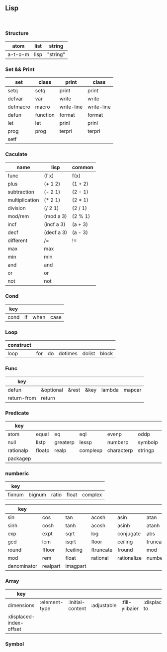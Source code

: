## Lisp  
<br/>

### Structure
| atom | list | string |
| --- | --- | --- |
| a-t-o-m | lisp | "string" |

### Set && Print
| set      | class    | print      | class      |
| ---      | ---      | ---        | ---        |
| setq     | setq     | print      | print      |
| defvar   | var      | write      | write      |
| defmacro | macro    | write-line | write-line |
| defun    | function | format     | format     |
| let      | let      | prinl      | prinl      |
| prog     | prog     | terpri     | terpri     |
| setf     |          |            |            |

### Caculate
| name           | lisp       | common  |
| ---            | ---        | ---     |
| func           | (f x)      | f(x)    |
| plus           | (+ 1 2)    | (1 + 2) |
| subtraction    | (- 2 1)    | (2 - 1) |
| multiplication | (* 2 1)    | (2 * 1) |
| division       | (/ 2 1)    | (2 / 1) |
| mod/rem        | (mod a 3)  | (2 % 1) |
| incf           | (incf a 3) | (a + 3) |
| decf           | (decf a 3) | (a - 3) |
| different      | /=         | !=      |
| max            | max        |         |
| min            | min        |         |
| and            | and        |         |
| or             | or         |         |
| not            | not        |         |

### Cond
| key  |    |      |      |
|------|----|------|------|
| cond | if | when | case |

### Loop

| construct |     |     |         |        |       |
| ---       | --- | --- | ---     | ---    | ---   |
| loop      | for | do  | dotimes | dolist | block |

### Func

| key         |           |       |      |        |        |
| ---         | ---       | ---   | ---  | ---    | ---    |
| defun       | &optional | &rest | &key | lambda | mapcar |
| return-from | return    |       |      |        |        |

###  Predicate

| key       |        |          |          |            |         |           |
|-----------|--------|----------|----------|------------|---------|-----------|
| atom      | equal  | eq       | eql      | evenp      | oddp    | zerop     |
| null      | listp  | greaterp | lessp    | numberp    | symbolp | inntegerp |
| rationalp | floatp | realp    | complexp | characterp | stringp | arrayp    |
| packagep  |        |          |          |            |         |           |

### numberic
| key    |        |       |       |         |
|--------|--------|-------|-------|---------|
| fixnum | bignum | ratio | float | complex |

| key         |          |          |           |             |            |
|-------------|----------|----------|-----------|-------------|------------|
| sin         | cos      | tan      | acosh     | asin        | atan       |
| sinh        | cosh     | tanh     | acosh     | asinh       | atanh      |
| exp         | expt     | sqrt     | log       | conjugate   | abs        |
| gcd         | lcm      | isqrt    | floor     | ceiling     | truncate   |
| round       | ffloor   | fceiling | ftruncate | fround      | mod        |
| mod         | rem      | float    | rational  | rationalize | numberator |
| denominator | realpart | imagpart |           |             |            |

### Array

| key                     |               |                  |             |                |               |
|-------------------------|---------------|------------------|-------------|----------------|---------------|
| dimensions              | :element-type | :initial-content | :adjustable | :fill-yiibaier | :displaced-to |
| :displaced-index-offset |               |                  |             |                |               |

### Symbol
